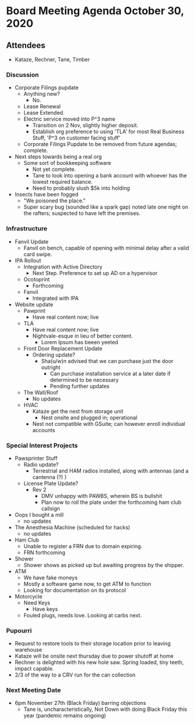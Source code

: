# Board Meeting Agenda October 30, 2020

## Attendees
- Kataze, Rechner, Tane, Timber

### Discussion
- Corporate Filings pupdate
  - Anything new?
    - No.
  - Lease Renewal
   - Lease Extended.
  - Electric service moved into P^3 name
    - Transition on 2 Nov, slightly higher deposit.
    - Establish org preference to using 'TLA' for most Real Business Stuff, 'P^3 on customer facing stuff'
  - Corporate Filings Pupdate to be removed from future agendas; complete.
- Next steps towards being a real org
  - Some sort of bookkeeping software
    - Not yet complete. 
    - Tane to look into opening a bank account with whoever has the lowest required balance.
    - Need to probably slush $5k into holding 
- Insects have been fogged
  - "We poisoned the place."
  - Super scary bug (sounded like a spark gap) noted late one night on the rafters; suspected to have left the premises.

### Infrastructure
- Fanvil Update
  - Fanvil on bench, capable of opening with minimal delay after a valid card swipe.
- IPA Rollout
  - Integration with Active Directory
    - Next Step. Preference to set up AD on a hypervisor
  - Ocotoprint
    - Forthcoming
  - Fanvil
    - Integrated with IPA
- Website update
  - Pawprint
    - Have real content now; live
  - TLA
    - Have real content now; live
    - Nightvale-esque in lieu of better content.
      - Lorem Ipsum has beeen yeeted
  - Front Door Replacement Update
    - Ordering update?
      - Sha(u/w)n advised that we can purchase just the door outright
        - Can purchase installation service at a later date if determined to be necessary
        - Pending further updates
  - The Wall/Roof
    - No updates
  - HVAC
    - Kataze get the nest from storage unit
      - Nest onsite and plugged in; operational
    - Nest not compatible with GSuite; can however enroll individual accounts

### Special Interest Projects
- Pawsprinter Stuff
  - Radio update?
    - Terrestrial and HAM radios installed, along with antennas (and a cantenna (?) )
  - License Plate Update?
    - Rev 2
      - DMV unhappy with PAWBS, wherein BS is bullshit
      - Plan now to roll the plate under the forthcoming ham club callsign
- Oops I bought a mill
  - no updates
- The Anesthesia Machine (scheduled for hacks)
  - no updates
- Ham Club
  - Unable to register a FRN due to domain expiring.
  - FRN forthcoming
- Shower
  - Shower shows as picked up but awaiting progress by the shipper.
- ATM
  - We have fake moneys
  - Mostly a software game now, to get ATM to function
  - Looking for documentation on its protocol
- Motorcycle
  - Need Keys
    - Have keys
  - Fouled plugs, needs love. Looking at carbs next.

### Pupourri
- Request to restore tools to their storage location prior to leaving warehouse
- Kataze will be onsite next thursday due to power shutoff at home
- Rechner is delighted with his new hole saw. Spring loaded, tiny teeth, impact capable.
- 2/3 of the way to a CRV run for the can collection


### Next Meeting Date
- 6pm November 27th (Black Friday) barring objections
  - Tane is, uncharacteristically, Not Down with doing Black Friday this year (pandemic remains ongoing)
  
